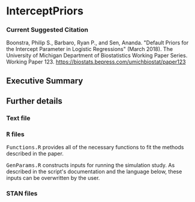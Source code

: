 # InterceptPriors

### Current Suggested Citation

Boonstra, Philip S., Barbaro, Ryan P., and Sen, Ananda. "Default Priors for the Intercept Parameter in Logistic Regressions" (March 2018). The University of Michigan Department of Biostatistics Working Paper Series. Working Paper 123.
https://biostats.bepress.com/umichbiostat/paper123

## Executive Summary

## Further details

### Text file

### <samp>R</samp> files

<samp>Functions.R</samp> provides all of the necessary functions to fit the methods described in the paper. 

<samp>GenParams.R</samp> constructs inputs for running the simulation study. As described in the script's documentation and the language below, these inputs can be overwritten by the user.

### STAN files
